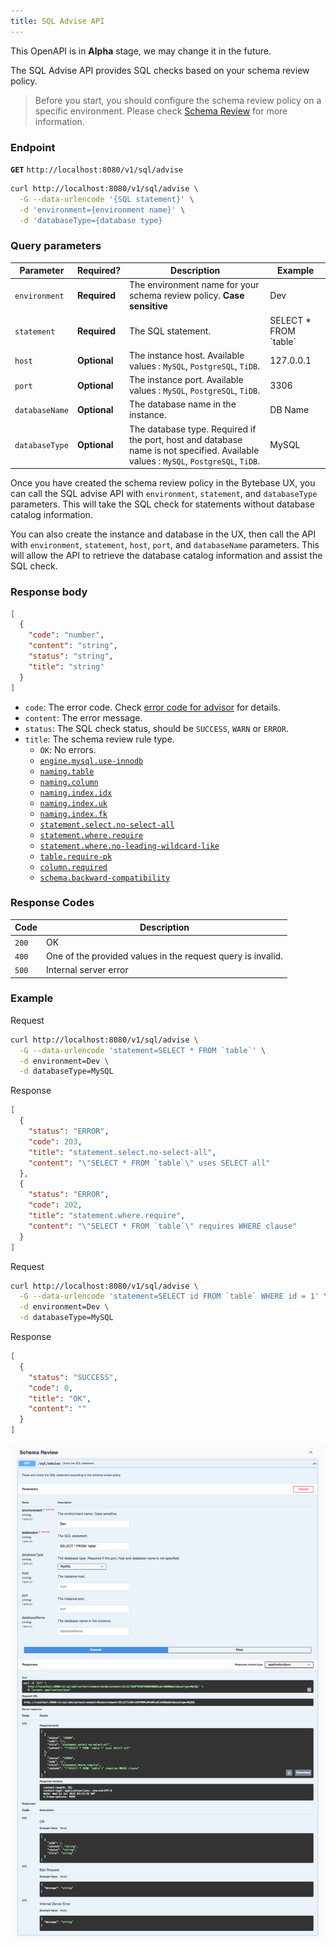```yaml
---
title: SQL Advise API
---
```


<hint-block type="warning">

This OpenAPI is in **Alpha** stage, we may change it in the future.

</hint-block>

The SQL Advise API provides SQL checks based on your schema review policy.

> Before you start, you should configure the schema review policy on a specific environment. Please check [Schema Review](/docs/sql-review/review-rules/overview) for more information.

### Endpoint

**`GET`** `http://localhost:8080/v1/sql/advise`

```bash
curl http://localhost:8080/v1/sql/advise \
  -G --data-urlencode '{SQL statement}' \
  -d 'environment={environment name}' \
  -d 'databaseType={database type}
```

### Query parameters

| Parameter      | Required?    | Description                                                                                                                         | Example                  |
| -------------- | ------------ | ----------------------------------------------------------------------------------------------------------------------------------- | ------------------------ |
| `environment`  | **Required** | The environment name for your schema review policy. **Case sensitive**                                                              | Dev                      |
| `statement`    | **Required** | The SQL statement.                                                                                                                  | SELECT \* FROM \`table\` |
| `host`         | **Optional** | The instance host. Available values : `MySQL`, `PostgreSQL`, `TiDB`.                                                                | 127.0.0.1                |
| `port`         | **Optional** | The instance port. Available values : `MySQL`, `PostgreSQL`, `TiDB`.                                                                | 3306                     |
| `databaseName` | **Optional** | The database name in the instance.                                                                                                  | DB Name                  |
| `databaseType` | **Optional** | The database type. Required if the port, host and database name is not specified. Available values : `MySQL`, `PostgreSQL`, `TiDB`. | MySQL                    |

Once you have created the schema review policy in the Bytebase UX, you can call the SQL advise API with `environment`, `statement`, and `databaseType` parameters. This will take the SQL check for statements without database catalog information.

You can also create the instance and database in the UX, then call the API with `environment`, `statement`, `host`, `port`, and `databaseName` parameters. This will allow the API to retrieve the database catalog information and assist the SQL check.

### Response body

```json
[
  {
    "code": "number",
    "content": "string",
    "status": "string",
    "title": "string"
  }
]
```

- `code`: The error code. Check [error code for advisor](/docs/reference/error-code/advisor) for details.
- `content`: The error message.
- `status`: The SQL check status, should be `SUCCESS`, `WARN` or `ERROR`.
- `title`: The schema review rule type.
  - `OK`: No errors.
  - [`engine.mysql.use-innodb`](/docs/sql-review/review-rules/engine-mysql-use-innodb)
  - [`naming.table`](/docs/sql-review/review-rules/naming-table)
  - [`naming.column`](/docs/sql-review/review-rules/naming-column)
  - [`naming.index.idx`](/docs/sql-review/review-rules/naming-index-idx)
  - [`naming.index.uk`](/docs/sql-review/review-rules/naming-index-uk)
  - [`naming.index.fk`](/docs/sql-review/review-rules/naming-index-fk)
  - [`statement.select.no-select-all`](/docs/sql-review/review-rules/query-select-no-select-all)
  - [`statement.where.require`](/docs/sql-review/review-rules/query-where-require)
  - [`statement.where.no-leading-wildcard-like`](/docs/sql-review/review-rules/query-where-no-leading-wildcard-like)
  - [`table.require-pk`](/docs/sql-review/review-rules/table-require-pk)
  - [`column.required`](/docs/sql-review/review-rules/column-required)
  - [`schema.backward-compatibility`](/docs/sql-review/review-rules/schema-migration-compatibility)

### Response Codes

| Code  | Description                                                 |
| ----- | ----------------------------------------------------------- |
| `200` | OK                                                          |
| `400` | One of the provided values in the request query is invalid. |
| `500` | Internal server error                                       |

### Example

Request

```bash
curl http://localhost:8080/v1/sql/advise \
  -G --data-urlencode 'statement=SELECT * FROM `table`' \
  -d environment=Dev \
  -d databaseType=MySQL
```

Response

```json
[
  {
    "status": "ERROR",
    "code": 203,
    "title": "statement.select.no-select-all",
    "content": "\"SELECT * FROM `table`\" uses SELECT all"
  },
  {
    "status": "ERROR",
    "code": 202,
    "title": "statement.where.require",
    "content": "\"SELECT * FROM `table`\" requires WHERE clause"
  }
]
```

Request

```bash
curl http://localhost:8080/v1/sql/advise \
  -G --data-urlencode 'statement=SELECT id FROM `table` WHERE id = 1' \
  -d environment=Dev \
  -d databaseType=MySQL
```

Response

```json
[
  {
    "status": "SUCCESS",
    "code": 0,
    "title": "OK",
    "content": ""
  }
]
```

![openapi-sql-advise](/static/docs/openapi-sql-advise.webp)
